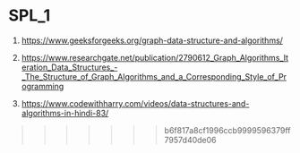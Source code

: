 # SPL_1

1. https://www.geeksforgeeks.org/graph-data-structure-and-algorithms/

2. https://www.researchgate.net/publication/2790612_Graph_Algorithms_Iteration_Data_Structures_-_The_Structure_of_Graph_Algorithms_and_a_Corresponding_Style_of_Programming

3. https://www.codewithharry.com/videos/data-structures-and-algorithms-in-hindi-83/
>>>>>>> b6f817a8cf1996ccb9999596379ff7957d40de06
